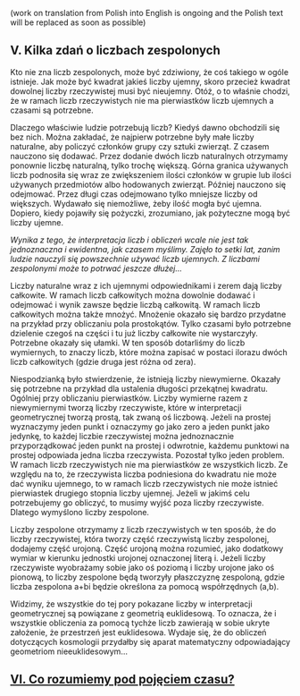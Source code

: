 (work on translation from Polish into English is ongoing and the Polish text will be replaced as soon as possible)

## V. Kilka zdań o liczbach zespolonych

Kto nie zna liczb zespolonych, może być zdziwiony, że coś takiego w ogóle istnieje.
Jak może być kwadrat jakieś liczby ujemny, skoro przecież kwadrat dowolnej liczby rzeczywistej
musi być nieujemny. Otóż, o to właśnie chodzi, że w ramach liczb rzeczywistych
nie ma pierwiastków liczb ujemnych a czasami są potrzebne.

Dlaczego właściwie ludzie potrzebują liczb? Kiedyś dawno obchodzili się bez nich.
Można zakładać, że najpierw potrzebne były małe liczby naturalne, aby policzyć członków grupy
czy sztuki zwierząt. Z czasem nauczono się dodawać.
Przez dodanie dwóch liczb naturalnych otrzymamy ponownie liczbę naturalną, tylko trochę większą.
Górna granica używanych liczb podnosiła się wraz ze zwiększeniem ilości członków w grupie
lub ilości używanych przedmiotów albo hodowanych zwierząt. Później nauczono się odejmować.
Przez długi czas odejmowano tylko mniejsze liczby od większych.
Wydawało się niemożliwe, żeby ilość mogła być ujemna. Dopiero, kiedy pojawiły się pożyczki,
zrozumiano, jak pożyteczne mogą być liczby ujemne.

*Wynika z tego, że interpretacja liczb i obliczeń wcale nie jest tak jednoznaczna i ewidentna,
jak czasem myślimy. Zajęło to setki lat, zanim ludzie nauczyli się powszechnie używać liczb ujemnych.
Z liczbami zespolonymi może to potrwać jeszcze dłużej...*

Liczby naturalne wraz z ich ujemnymi odpowiednikami i zerem dają liczby całkowite.
W ramach liczb całkowitych można dowolnie dodawać i odejmować i wynik zawsze będzie liczbą całkowitą.
W ramach liczb całkowitych można także mnożyć.
Mnożenie okazało się bardzo przydatne na przykład przy obliczaniu pola prostokątów.
Tylko czasami było potrzebne dzielenie czegoś na części i tu już liczby całkowite nie wystarczyły.
Potrzebne okazały się ułamki. W ten sposób dotarliśmy do liczb wymiernych, to znaczy liczb,
które można zapisać w postaci ilorazu dwóch liczb całkowitych (gdzie druga jest różna od zera).

Niespodzianką było stwierdzenie, że istnieją liczby niewymierne.
Okazały się potrzebne na przykład dla ustalenia długości przekątnej kwadratu.
Ogólniej przy obliczaniu pierwiastków.
Liczby wymierne razem z niewymiernymi tworzą liczby rzeczywiste,
które w interpretacji geometrycznej tworzą prostą, tak zwaną oś liczbową.
Jeżeli na prostej wyznaczymy jeden punkt i oznaczymy go jako zero a jeden punkt jako jedynkę,
to każdej liczbie rzeczywistej można jednoznacznie przyporządkować jeden punkt na prostej i odwrotnie,
każdemu punktowi na prostej odpowiada jedna liczba rzeczywista.
Pozostał tylko jeden problem. W ramach liczb rzeczywistych nie ma pierwiastków ze wszystkich liczb.
Ze względu na to, że rzeczywista liczba podniesiona do kwadratu nie może dać wyniku ujemnego,
to w ramach liczb rzeczywistych nie może istnieć pierwiastek drugiego stopnia liczby ujemnej.
Jeżeli w jakimś celu potrzebujemy go obliczyć, to musimy wyjść poza liczby rzeczywiste.
Dlatego wymyślono liczby zespolone.

Liczby zespolone otrzymamy z liczb rzeczywistych w ten sposób, że do liczby rzeczywistej,
która tworzy część rzeczywistą liczby zespolonej, dodajemy część urojoną.
Część urojoną można rozumieć, jako dodatkowy wymiar w kierunku jednostki urojonej
oznaczonej literą i. Jeżeli liczby rzeczywiste wyobrażamy sobie jako oś poziomą
i liczby urojone jako oś pionową, to liczby zespolone będą tworzyły płaszczyznę zespoloną,
gdzie liczba zespolona a+bi będzie określona za pomocą współrzędnych (a,b).

Widzimy, że wszystkie do tej pory pokazane liczby w interpretacji geometrycznej są powiązane
z geometrią euklidesową. To oznacza, że i wszystkie obliczenia za pomocą tychże liczb
zawierają w sobie ukryte założenie, że przestrzeń jest euklidesowa.
Wydaje się, że do obliczeń dotyczących kosmologii przydałby się aparat matematyczny
odpowiadający geometriom nieeuklidesowym...

## [VI. Co rozumiemy pod pojęciem czasu?](rozdzial6)
